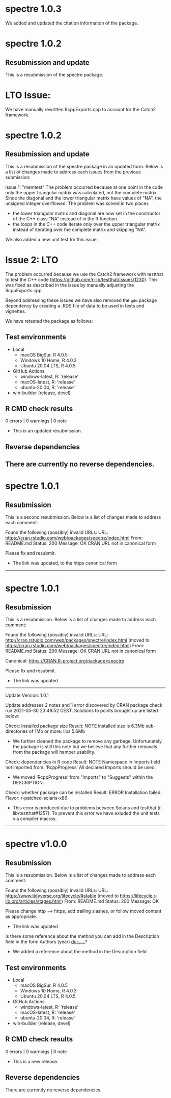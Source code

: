 # spectre 1.0.3

We added and updated the citation information of the package.

# spectre 1.0.2 

## Resubmission and update
This is a resubmission of the spectre package.

# LTO Issue:
We have manually rewritten RcppExports.cpp to account for the Catch2 framework.

# spectre 1.0.2 

## Resubmission and update
This is a resubmission of the spectre package in an updated form. Below is a list of changes made to address each issues from the previous submission:

Issue 1: "memtest"
The problem occurred because at one point in the code only the upper triangular matrix was calculated, not the complete matrix. Since the diagonal and the lower triangular matrix have values of "NA", the unsigned integer overflowed.
The problem was solved in two places
- the lower triangular matrix and diagonal are now set in the constructor of the C++ class "NA" instead of in the R function.
- the loops in the C++ code iterate only over the upper triangular matrix instead of iterating over the complete matrix and skipping "NA".

We also added a new unit test for this issue.

# Issue 2: LTO
The problem occurred because we use the Catch2 framework with testthat to test the C++ code (https://github.com/r-lib/testthat/issues/1230). This was fixed as described in the issue by manually adjusting the RcppExports.cpp.

Beyond addressing these issues we have also removed the `gdm` package dependency by creating a .RDS file of data to be used in tests and vignettes.

We have retested the package as follows:

## Test environments
* Local
  * macOS BigSur, R 4.0.5
  * Windows 10 Home, R 4.0.3
  * Ubuntu 20.04 LTS, R 4.0.5
* GitHub Actions 
  * windows-latest, R: 'release'
  * macOS-latest, R: 'release'
  * ubuntu-20.04, R: 'release'
* win-builder (release, devel)

## R CMD check results

0 errors | 0 warnings | 0 note

* This is an updated resubmission.

## Reverse dependencies
There are currently no reverse dependencies.
---

# spectre 1.0.1 

## Resubmission
This is a second resubmission. Below is a list of changes made to address each comment:

   Found the following (possibly) invalid URLs:
     URL: https://cran.rstudio.com/web/packages/spectre/index.html
       From: README.md
       Status: 200
       Message: OK
       CRAN URL not in canonical form

Please fix and resubmit.


* The link was updated, to the https canonical form 

---

# spectre 1.0.1 

## Resubmission
This is a resubmission. Below is a list of changes made to address each comment:

Found the following (possibly) invalid URLs:
URL: http://cran.rstudio.com/web/packages/spectre/index.html (moved to https://cran.rstudio.com/web/packages/spectre/index.html)
From: README.md
Status: 200
Message: OK
CRAN URL not in canonical form

Canonical: https://CRAN.R-project.org/package=spectre

Please fix and resubmit.


* The link was updated

---

Update Version: 1.0.1

Update addresses 2 notes and 1 error discovered by CRAN package check run 2021-05-30 23:49:52 CEST. Solutions to points brought up are listed below:

Check: installed package size
Result: NOTE
     installed size is 6.3Mb
     sub-directories of 1Mb or more:
     libs 5.6Mb
     
* We further cleaned the package to remove any garbage. Unfortunately, the package is still this note but we believe that any further removals from the package will hamper usability.

Check: dependencies in R code
Result: NOTE
    Namespace in Imports field not imported from: ‘RcppProgress’
     All declared Imports should be used.
     
* We moved ‘RcppProgress’ from "Imports" to "Suggests" within the DESCRIPTION.

Check: whether package can be installed
Result: ERROR
    Installation failed.
Flavor: r-patched-solaris-x86

* This error is produced due to problems between Solaris and testthat (r-lib/testthat#1257). To prevent this error we have exluded the unit tests via compiler macros.

---

# spectre v1.0.0

## Resubmission
This is a resubmission. Below is a list of changes made to address each comment:

Found the following (possibly) invalid URLs: URL: https://www.tidyverse.org/lifecycle/#stable (moved to https://lifecycle.r-lib.org/articles/stages.html)
From: README.md
Status: 200
Message: OK

Please change http --> https, add trailing slashes, or follow moved content as appropriate.

* The link was updated

Is there some reference about the method you can add in the Description field in the form Authors (year) <doi:.....>?

* We added a reference about the method in the Description field

## Test environments
* Local
  * macOS BigSur, R 4.0.5
  * Windows 10 Home, R 4.0.3
  * Ubuntu 20.04 LTS, R 4.0.5
* GitHub Actions 
  * windows-latest, R: 'release'
  * macOS-latest, R: 'release'
  * ubuntu-20.04, R: 'release'
* win-builder (release, devel)

## R CMD check results

0 errors | 0 warnings | 0 note

* This is a new release.

## Reverse dependencies
There are currently no reverse dependencies.